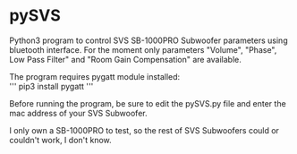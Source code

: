 # pySVS

Python3 program to control SVS SB-1000PRO Subwoofer parameters using bluetooth interface. For the moment only parameters "Volume", "Phase", Low Pass Filter" and "Room Gain Compensation" are available.   

The program requires pygatt module installed:  
'''
pip3 install pygatt
'''

Before running the program, be sure to edit the pySVS.py file and enter the mac address of your SVS Subwoofer.

I only own a SB-1000PRO to test, so the rest of SVS Subwoofers could or couldn't work, I don't know.
